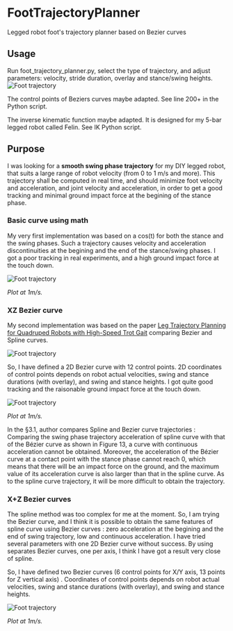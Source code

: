 # FootTrajectoryPlanner
 Legged robot foot's trajectory planner based on Bezier curves
 
## Usage
Run foot_trajectory_planner.py, select the type of trajectory, and adjust parameters: velocity, stride duration, overlay and stance/swing heights.
![Foot trajectory](https://github.com/pat92fr/FootTrajectoryPlanner/blob/main/02-Result/2022-03-27%20X%20and%20Y%20Bezier%20Curves%20proposed%20by%20Pat92fr.png?raw=true)

The control points of Beziers curves maybe adapted. See line 200+ in the Python script.

The inverse kinematic function maybe adapted. It is designed for my 5-bar legged robot called Felin. See IK Python script.

## Purpose
I was looking for a **smooth swing phase trajectory** for my DIY legged robot, that suits a large range of robot velocity (from 0 to 1 m/s and more). This trajectory shall be computed in real time, and should minimize foot velocity and acceleration, and joint velocity and acceleration, in order to get a good tracking and minimal ground impact force at the begining of the stance phase. 

### Basic curve using math
My very first implementation was based on a cos(t) for both the stance and the swing phases. Such a trajectory causes velocity and acceleration discontinuities at the begining and the end of the stance/swing phases. I got a poor tracking in real experiments, and a high ground impact force at the touch down.

![Foot trajectory](https://github.com/pat92fr/FootTrajectoryPlanner/blob/main/02-Result/XZ%20Cosinus.png)

*Plot at 1m/s.*

### XZ Bezier curve 
My second implementation was based on the paper [Leg Trajectory Planning for Quadruped Robots with High-Speed Trot Gait](https://github.com/pat92fr/FootTrajectoryPlanner/blob/main/00-Papers/Leg_Trajectory_Planning_for_Quadruped_Robots_with_.pdf) comparing Bezier and Spline curves. 

![Foot trajectory](https://github.com/pat92fr/FootTrajectoryPlanner/blob/main/00-Papers/Figure%2012.%20The%20Bezier%20curve%20trajectory.png)

So, I have defined a 2D Bezier curve with 12 control points. 2D coordinates of control points depends on robot actual velocities, swing and stance durations (with overlay), and swing and stance heights. I got quite good tracking and the raisonable ground impact force at the touch down. 

![Foot trajectory](https://github.com/pat92fr/FootTrajectoryPlanner/blob/main/02-Result/XZ%20Bezier.png)

*Plot at 1m/s.*

In the §3.1, author compares Spline and Bezier curve trajectories : Comparing the swing phase trajectory acceleration of spline curve with that of the Bézier curve as shown in Figure 13, a curve with continuous acceleration cannot be obtained. Moreover, the acceleration of the Bézier curve at a contact point with the stance phase cannot reach 0, which means that there will be an impact force on the ground, and the maximum value of its acceleration curve is also larger than that in the spline curve. As to the spline curve trajectory, it will be more difficult to obtain the trajectory.

### X+Z Bezier curves 
The spline method was too complex for me at the moment. So, I am trying the Bezier curve, and I think it is possible to obtain the same features of spline curve using Bezier curves : zero acceleration at the begining and the end of swing trajectory, low and continuous acceleration. I have tried several parameters with one 2D Bezier curve without success. By using separates Bezier curves, one per axis, I think I have got a result very close of spline.

So, I have defined two Bezier curves (6 control points for X/Y axis, 13 points for Z vertical axis) . Coordinates of control points depends on robot actual velocities, swing and stance durations (with overlay), and swing and stance heights.

![Foot trajectory](https://github.com/pat92fr/FootTrajectoryPlanner/blob/main/02-Result/XZ%20Dual%20Bezier.png)

*Plot at 1m/s.*


